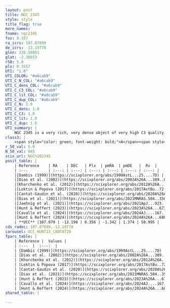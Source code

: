 ```yaml
---
layout: post
title: NGC 2345
style: style
title_flag: true
more_names: 
fname: ngc2345
fov: 0.167
ra_icrs: 107.07899
de_icrs: -13.19778
glon: 226.58661
glat: -2.30653
r50: 5.0
plx: 0.3557
UTI: "1.0"
UTI_COLOR: "#a6cab9"
UTI_C_N_COL: "#a6cab9"
UTI_C_dens_COL: "#a6cab9"
UTI_C_C3_COL: "#a6cab9"
UTI_C_lit_COL: "#a6cab9"
UTI_C_dup_COL: "#a6cab9"
UTI_C_N: 1.0
UTI_C_dens: 1.0
UTI_C_C3: 1.0
UTI_C_lit: 1.0
UTI_C_dup: 1.0
UTI_summary: |
    NGC 2345 is a very rich, very dense object of very high C3 quality. It is very well-studied in the literature.
class3: |
    <span style="color: green; font-weight: bold;">A</span><span style="color: green; font-weight: bold;">A</span>
r_50_val: 5.0
N_50_val: 645
scix_url: NGC%202345
posit_table: |
    | Reference    | RA    | DEC   | Plx  | pmRA  | pmDE   |  Rv  |
    | :---         | :---: | :---: | :---: | :---: | :---: | :---: |
    |[Dambis (1999)](https://scixplorer.org/abs/1999AstL...25....7D) | 107.075 | -13.193 | -- | -- | -- | -- |
    |[Dias et al. (2002)](https://scixplorer.org/abs/2002A%26A...389..871D) | 107.075 | -13.193 | -- | -0.56 | -0.04 | 59.19 |
    |[Kharchenko et al. (2012)](https://scixplorer.org/abs/2012A%26A...543A.156K) | 107.062 | -13.2 | -- | -0.55 | -0.12 | -- |
    |[Loktin & Popova (2017)](https://scixplorer.org/abs/2017AstBu..72..257L) | 107.07 | -13.193 | -- | -0.531 | -1.349 | 59.2 |
    |[Cantat-Gaudin et al. (2020)](https://scixplorer.org/abs/2020A%26A...640A...1C) | 107.075 | -13.199 | 0.348 | -1.332 | 1.34 | -- |
    |[Dias et al. (2021)](https://scixplorer.org/abs/2021MNRAS.504..356D) | 107.074 | -13.203 | 0.347 | -1.331 | 1.333 | 59.546 |
    |[Jaehnig et al. (2021)](https://scixplorer.org/abs/2021ApJ...923..129J) | 107.08 | -13.203 | 0.375 | -1.339 | 1.351 | -- |
    |[Hunt & Reffert (2023)](https://scixplorer.org/abs/2023A%26A...673A.114H) | 107.078 | -13.19 | 0.36 | -1.336 | 1.38 | 88.003 |
    |[Cavallo et al. (2024)](https://scixplorer.org/abs/2024AJ....167...12C) | 107.085 | -13.202 | 0.359 | -- | -- | -- |
    |[Hunt & Reffert (2024)](https://scixplorer.org/abs/2024A%26A...686A..42H) | 107.078 | -13.19 | 0.36 | -1.336 | 1.38 | 88.003 |
    | **UCC** |107.079 | -13.198 | 0.356 | -1.342 | 1.374 | 58.995 | 
cds_radec: 107.07899,-13.19778
carousel: UCC_HUNT23_CANTAT20
fpars_table: |
    | Reference |  Values |
    | :---  |  :---:  |
    | [Dambis (1999)](https://scixplorer.org/abs/1999AstL...25....7D) | `E_B-V_=0.594, DM0=11.18, log_age_=7.4` |
    | [Dias et al. (2002)](https://scixplorer.org/abs/2002A%26A...389..871D) | `E(B-V)=0.616, Dist=2251.0, Age=7.853` |
    | [Kharchenko et al. (2012)](https://scixplorer.org/abs/2012A%26A...543A.156K) | `e_bv=0.687, distance=2605, log_age=7.9` |
    | [Loktin & Popova (2017)](https://scixplorer.org/abs/2017AstBu..72..257L) | `E(B-V)=0.603, Dmod=11.844, logt=7.904` |
    | [Cantat-Gaudin et al. (2020)](https://scixplorer.org/abs/2020A%26A...640A...1C) | `AVNN=1.04, DMNN=12.13, AgeNN=8.32` |
    | [Dias et al. (2021)](https://scixplorer.org/abs/2021MNRAS.504..356D) | `Av=1.892, Dist=2428, logage=7.86, [Fe/H]=-0.1` |
    | [Hunt & Reffert (2023)](https://scixplorer.org/abs/2023A%26A...673A.114H) | `AV50=1.783, diffAV50=2.799, MOD50=11.976, logAge50=7.907` |
    | [Cavallo et al. (2024)](https://scixplorer.org/abs/2024AJ....167...12C) | `AV50=1.78, dMod50=12.4, logAge50=8.27, [Fe/H]50=0.69` |
    | [Hunt & Reffert (2024)](https://scixplorer.org/abs/2024A%26A...686A..42H) | `MassJ=3839.42` |
shared_table: |
    
---
```

